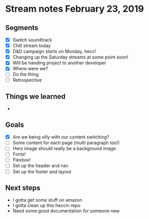 # Stream notes February 23, 2019

## Segments

- [x] Switch soundtrack
- [x] Chill stream today
- [x] D&D campaign starts on Monday, hecc!
- [x] Changing up the Saturday streams at some point soon!
- [x] Will be handing project to another developer
- [x] Where were we?
- [ ] Do the thing
- [ ] Retrospective

## Things we learned

-

## Goals

- [x] Are we being silly with our content switching?
- [ ] Some content for each page (multi paragraph too!)
- [ ] Hero image should really be a background image
- [ ] Fonts!
- [ ] Flexbox!
- [ ] Set up the header and nav
- [ ] Set up the footer and layout

## Next steps

- I gotta get some stuff on amazon
- I gotta clean up this heccin repo
- Need some good documentation for someone new
